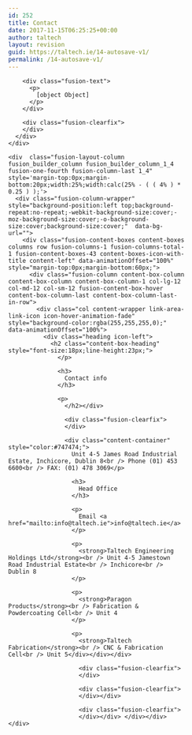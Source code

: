 ```yaml
---
id: 252
title: Contact
date: 2017-11-15T06:25:25+00:00
author: taltech
layout: revision
guid: https://taltech.ie/14-autosave-v1/
permalink: /14-autosave-v1/
---
```

<div class="fusion-fullwidth fullwidth-box nonhundred-percent-fullwidth non-hundred-percent-height-scrolling"  style='background-color: rgba(255,255,255,0);background-position: center center;background-repeat: no-repeat;padding-top:0px;padding-right:0px;padding-bottom:0px;padding-left:0px;'>
  <div class="fusion-builder-row fusion-row ">
    <div  class="fusion-layout-column fusion_builder_column fusion_builder_column_3_4  fusion-three-fourth fusion-column-first 3_4"  style='margin-top:0px;margin-bottom:20px;width:75%;width:calc(75% - ( ( 4% ) * 0.75 ) );margin-right: 4%;'>
      <div class="fusion-column-wrapper" style="background-position:left top;background-repeat:no-repeat;-webkit-background-size:cover;-moz-background-size:cover;-o-background-size:cover;background-size:cover;"  data-bg-url="">
        <div class="fusion-text">
          <p>
          </p>
        </div>
        
        <div class="fusion-text">
          <p>
            [object Object]
          </p>
        </div>
        
        <div class="fusion-clearfix">
        </div>
      </div>
    </div>
    
    <div  class="fusion-layout-column fusion_builder_column fusion_builder_column_1_4  fusion-one-fourth fusion-column-last 1_4"  style='margin-top:0px;margin-bottom:20px;width:25%;width:calc(25% - ( ( 4% ) * 0.25 ) );'>
      <div class="fusion-column-wrapper" style="background-position:left top;background-repeat:no-repeat;-webkit-background-size:cover;-moz-background-size:cover;-o-background-size:cover;background-size:cover;"  data-bg-url="">
        <div class="fusion-content-boxes content-boxes columns row fusion-columns-1 fusion-columns-total-1 fusion-content-boxes-43 content-boxes-icon-with-title content-left" data-animationOffset="100%" style="margin-top:0px;margin-bottom:60px;">
          <div class="fusion-column content-box-column content-box-column content-box-column-1 col-lg-12 col-md-12 col-sm-12 fusion-content-box-hover  content-box-column-last content-box-column-last-in-row">
            <div class="col content-wrapper link-area-link-icon icon-hover-animation-fade" style="background-color:rgba(255,255,255,0);" data-animationOffset="100%">
              <div class="heading icon-left">
                <h2 class="content-box-heading" style="font-size:18px;line-height:23px;">
                  </p> 
                  
                  <h3>
                    Contact info
                  </h3>
                  
                  <p>
                    </h2></div>
                    
                    <div class="fusion-clearfix">
                    </div>
                    
                    <div class="content-container" style="color:#747474;">
                      Unit 4-5 James Road Industrial Estate, Inchicore, Dublin 8<br /> Phone (01) 453 6600<br /> FAX: (01) 478 3069</p> 
                      
                      <h3>
                        Head Office
                      </h3>
                      
                      <p>
                        Email <a href="mailto:info@taltech.ie">info@taltech.ie</a>
                      </p>
                      
                      <p>
                        <strong>Taltech Engineering Holdings Ltd</strong><br /> Unit 4-5 Jamestown Road Industrial Estate<br /> Inchicore<br /> Dublin 8
                      </p>
                      
                      <p>
                        <strong>Paragon Products</strong><br /> Fabrication & Powdercoating Cell<br /> Unit 4
                      </p>
                      
                      <p>
                        <strong>Taltech Fabrication</strong><br /> CNC & Fabrication Cell<br /> Unit 5</div></div></div>
                        
                        <div class="fusion-clearfix">
                        </div>
                        
                        <div class="fusion-clearfix">
                        </div></div>
                        
                        <div class="fusion-clearfix">
                        </div></div> </div></div></div>